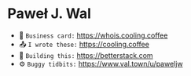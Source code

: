 # Paweł J. Wal

* 💬 `Business card:` https://whois.cooling.coffee
* 📤 `I wrote these:` https://cooling.coffee
* 🔭 `Building this:` https://betterstack.com
* ⚙️ `Buggy tidbits:` https://www.val.town/u/paweljw
